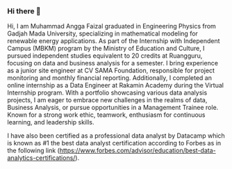 ### Hi there 👋

Hi, I am Muhammad Angga Faizal graduated in Engineering Physics from Gadjah Mada University, specializing in mathematical modeling for renewable energy applications. As part of the Internship with Independent Campus (MBKM) program by the Ministry of Education and Culture, I pursued independent studies equivalent to 20 credits at Ruangguru, focusing on data and business analysis for a semester. I bring experience as a junior site engineer at CV SAMA Foundation, responsible for project monitoring and monthly financial reporting. Additionally, I completed an online internship as a Data Engineer at Rakamin Academy during the Virtual Internship program. With a portfolio showcasing various data analysis projects, I am eager to embrace new challenges in the realms of data, Business Analysis, or pursue opportunities in a Management Trainee role. Known for a strong work ethic, teamwork, enthusiasm for continuous learning, and leadership skills.

I have also been certified as a professional data analyst by Datacamp which is known as #1 the best data analyst certification according to Forbes as in the following link (https://www.forbes.com/advisor/education/best-data-analytics-certifications/).
